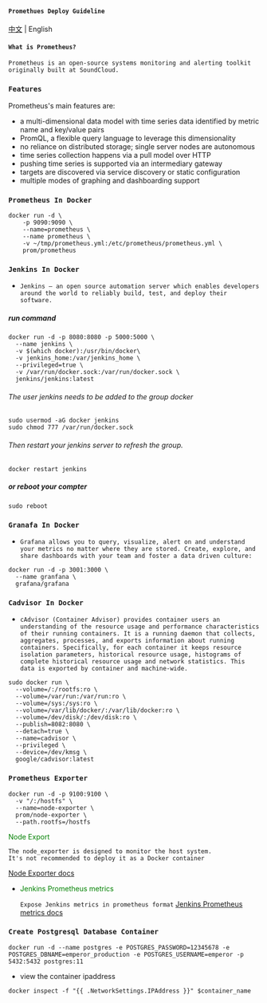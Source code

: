 #### `Promethues Deploy Guideline`

[中文](README_cn.md) | English

#### `What is Prometheus?`
    Prometheus is an open-source systems monitoring and alerting toolkit originally built at SoundCloud.

### `Features`
Prometheus's main features are:

* a multi-dimensional data model with time series data identified by metric name and key/value pairs
* PromQL, a flexible query language to leverage this dimensionality
* no reliance on distributed storage; single server nodes are autonomous
* time series collection happens via a pull model over HTTP
* pushing time series is supported via an intermediary gateway
* targets are discovered via service discovery or static configuration
* multiple modes of graphing and dashboarding support


### `Prometheus In Docker`
``` docker
docker run -d \
    -p 9090:9090 \
    --name=prometheus \
    --name prometheus \
    -v ~/tmp/prometheus.yml:/etc/prometheus/prometheus.yml \
    prom/prometheus 
```

### `Jenkins In Docker`

* `Jenkins – an open source automation server which enables developers around the world to reliably build, test, and deploy their software.`
  
##### run command
``` docker
docker run -d -p 8080:8080 -p 5000:5000 \
  --name jenkins \
  -v $(which docker):/usr/bin/docker\
  -v jenkins_home:/var/jenkins_home \
  --privileged=true \
  -v /var/run/docker.sock:/var/run/docker.sock \
  jenkins/jenkins:latest
```
###### The user jenkins needs to be added to the group docker
```shell
sudo usermod -aG docker jenkins
sudo chmod 777 /var/run/docker.sock
```
###### Then restart your jenkins server to refresh the group.
```shell
docker restart jenkins
```
##### or reboot your compter
```shell
sudo reboot
```

### `Granafa In Docker`
* `Grafana allows you to query, visualize, alert on and understand your metrics no matter where they are stored. Create, explore, and share dashboards with your team and foster a data driven culture:`

```docker
docker run -d -p 3001:3000 \
  --name granfana \
  grafana/grafana
```


### `Cadvisor In Docker`
* `cAdvisor (Container Advisor) provides container users an understanding of the resource usage and performance characteristics of their running containers. It is a running daemon that collects, aggregates, processes, and exports information about running containers. Specifically, for each container it keeps resource isolation parameters, historical resource usage, histograms of complete historical resource usage and network statistics. This data is exported by container and machine-wide.`
  
```docker
sudo docker run \
  --volume=/:/rootfs:ro \
  --volume=/var/run:/var/run:ro \
  --volume=/sys:/sys:ro \
  --volume=/var/lib/docker/:/var/lib/docker:ro \
  --volume=/dev/disk/:/dev/disk:ro \
  --publish=8082:8080 \
  --detach=true \
  --name=cadvisor \
  --privileged \
  --device=/dev/kmsg \
  google/cadvisor:latest
```

### `Prometheus Exporter`

```docker
docker run -d -p 9100:9100 \
  -v "/:/hostfs" \
  --name=node-exporter \
  prom/node-exporter \
  --path.rootfs=/hostfs
```

<font color=Green>Node Export</font>
```text
The node_exporter is designed to monitor the host system. 
It's not recommended to deploy it as a Docker container
```

[Node Exporter docs](https://github.com/prometheus/node_exporter)

* <font color=Green>Jenkins Prometheus metrics </font>
  
    `Expose Jenkins metrics in prometheus format`
    [Jenkins Prometheus metrics docs](https://plugins.jenkins.io/prometheus/)

### `Create Postgresql Database Container`
```
docker run -d --name postgres -e POSTGRES_PASSWORD=12345678 -e POSTGRES_DBNAME=emperor_production -e POSTGRES_USERNAME=emperor -p 5432:5432 postgres:11
```
* view the container ipaddress
```
docker inspect -f "{{ .NetworkSettings.IPAddress }}" $container_name
```
